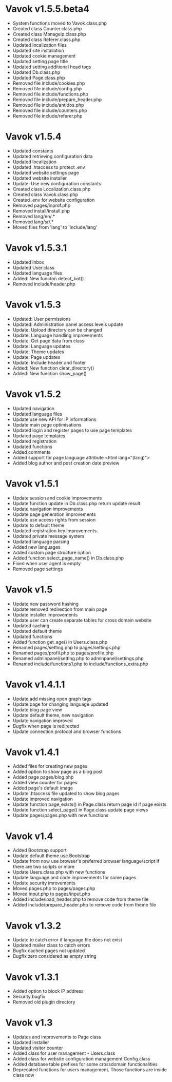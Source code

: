 # Vavok v1.5.5.beta4
- System functions moved to Vavok.class.php
- Created class Counter.class.php
- Created class Manageip.class.php
- Created class Referer.class.php
- Updated localization files
- Updated site installation
- Updated cookie management
- Updated setting page title
- Updated setting additional head tags
- Updated Db.class.php
- Updated Page.class.php
- Removed file include/cookies.php
- Removed file include/config.php
- Removed file include/functions.php
- Removed file include/prepare_header.php
- Removed file include/antidos.php
- Removed file include/counters.php
- Removed file include/referer.php



# Vavok v1.5.4
- Updated constants
- Updated retrieving configuration data
- Updated localization
- Updated .htaccess to protect .env
- Updated website settings page
- Updated website installer
- Update: Use new configuration constants
- Created class Localization.class.php
- Created class Vavok.class.php
- Created .env for website configuration
- Removed pages/inprof.php
- Removed install/install.php
- Removed lang/en/.*
- Removed lang/sr/.*
- Moved files from 'lang' to 'include/lang'



# Vavok v1.5.3.1
- Updated inbox
- Updated User.class
- Updated language files
- Added: New functon detect_bot()
- Removed include/header.php



# Vavok v1.5.3
- Updated: User permissions
- Updated: Administration panel access levels update
- Update: Upload directory can be changed
- Update: Language handling improvements
- Update: Get page data from class
- Update: Language updates
- Update: Theme updates
- Update: Page updates
- Update: Include header and footer
- Added: New function clear_directory()
- Added: New function show_page()



# Vavok v1.5.2
- Updated navigation
- Updated language files
- Update use new API for IP informations
- Update main page optimisations
- Updated login and register pages to use page templates
- Updated page templates
- Updated registration
- Updated functions
- Added comments
- Added support for page language attribute &lt;html lang="(lang)"&gt;
- Added blog author and post creation date preview



# Vavok v1.5.1
- Update session and cookie improvements
- Update function update in Db.class.php return update result
- Update navigation improvements
- Update page generation improvements
- Update use access rights from session
- Update to default theme
- Updated registration key improvements
- Updated private message system
- Updated language parsing
- Added new languages
- Added custom page structure option
- Added function select_page_name() in Db.class.php
- Fixed when user agent is empty
- Removed page settings



# Vavok v1.5
- Update new password hashing
- Update removed redirection from main page
- Update installer improvements
- Update user can create separate tables for cross domain website
- Updated caching
- Updated default theme
- Updated functions
- Added function get_age() in Users.class.php
- Renamed pages/setting.php to pages/settings.php
- Renamed pages/profil.php to pages/profile.php
- Renamed adminpanel/setting.php to adminpanel/settings.php
- Renamed include/functions1.php to include/functions_extra.php



# Vavok v1.4.1.1
- Update add missing open graph tags
- Update page for changing language updated
- Update blog page view
- Update default theme, new navigation
- Update navigation improved
- Bugfix when page is redirected
- Update connection protocol and browser functions



# Vavok v1.4.1
- Added files for creating new pages
- Added option to show page as a blog post
- Added page pages/blog.php
- Added view counter for pages
- Added page's default image
- Update .htaccess file updated to show blog pages
- Update improved navigation
- Update function page_exists() in Page.class return page id if page exists
- Update function select_page() in Page.class update page views
- Update pages/pages.php with new functions



# Vavok v1.4

- Added Bootstrap support
- Update default theme use Bootstrap
- Update from now use browser's preferred browser language/script if there are two scripts or more
- Update Users.class.php with new functions
- Update language and code improvements for some pages
- Update security imrovements
- Moved pages.php to pages/pages.php
- Moved input.php to pages/input.php
- Added include/load_header.php to remove code from theme file
- Added include/prepare_header.php to remove code from theme file



# Vavok v1.3.2

- Update to catch error if language file does not exist
- Updated mailer class to catch errors
- Bugfix cached pages not updated
- Bugfix zero considered as empty string



# Vavok v1.3.1

- Added option to block IP address
- Security bugfix
- Removed old plugin directory



# Vavok v1.3

- Updates and improvements to Page class
- Updated installer
- Updated visitor counter
- Added class for user management - Users.class
- Added class for website configuration management Config.class
- Added database table prefixes for some crossdomain functionalities
- Deprecated functions for users management. Those functions are inside class now

